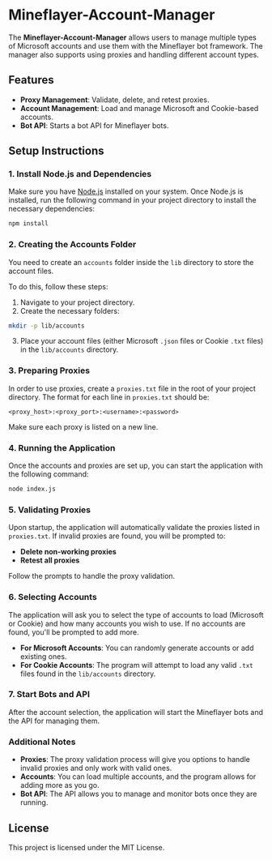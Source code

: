 # Mineflayer-Account-Manager

The **Mineflayer-Account-Manager** allows users to manage multiple types of Microsoft accounts and use them with the Mineflayer bot framework. The manager also supports using proxies and handling different account types.

## Features
- **Proxy Management**: Validate, delete, and retest proxies.
- **Account Management**: Load and manage Microsoft and Cookie-based accounts.
- **Bot API**: Starts a bot API for Mineflayer bots.
  
## Setup Instructions

### 1. Install Node.js and Dependencies

Make sure you have [Node.js](https://nodejs.org) installed on your system. Once Node.js is installed, run the following command in your project directory to install the necessary dependencies:

```bash
npm install
```

### 2. Creating the Accounts Folder

You need to create an `accounts` folder inside the `lib` directory to store the account files. 

To do this, follow these steps:

1. Navigate to your project directory.
2. Create the necessary folders:
   
```bash
mkdir -p lib/accounts
```

3. Place your account files (either Microsoft `.json` files or Cookie `.txt` files) in the `lib/accounts` directory.

### 3. Preparing Proxies

In order to use proxies, create a `proxies.txt` file in the root of your project directory. The format for each line in `proxies.txt` should be:

```
<proxy_host>:<proxy_port>:<username>:<password>
```

Make sure each proxy is listed on a new line.

### 4. Running the Application

Once the accounts and proxies are set up, you can start the application with the following command:

```bash
node index.js
```

### 5. Validating Proxies

Upon startup, the application will automatically validate the proxies listed in `proxies.txt`. If invalid proxies are found, you will be prompted to:

- **Delete non-working proxies**
- **Retest all proxies**

Follow the prompts to handle the proxy validation.

### 6. Selecting Accounts

The application will ask you to select the type of accounts to load (Microsoft or Cookie) and how many accounts you wish to use. If no accounts are found, you'll be prompted to add more.

- **For Microsoft Accounts**: You can randomly generate accounts or add existing ones.
- **For Cookie Accounts**: The program will attempt to load any valid `.txt` files found in the `lib/accounts` directory.

### 7. Start Bots and API

After the account selection, the application will start the Mineflayer bots and the API for managing them.

### Additional Notes

- **Proxies**: The proxy validation process will give you options to handle invalid proxies and only work with valid ones.
- **Accounts**: You can load multiple accounts, and the program allows for adding more as you go.
- **Bot API**: The API allows you to manage and monitor bots once they are running.

## License
This project is licensed under the MIT License.
